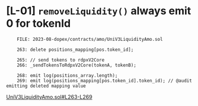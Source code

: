 # [L-01] `removeLiquidity()` always emit 0 for tokenId

```solidity
    FILE: 2023-08-dopex/contracts/amo/UniV3LiquidityAmo.sol
    
    263: delete positions_mapping[pos.token_id];

    265: // send tokens to rdpxV2Core
    266: _sendTokensToRdpxV2Core(tokenA, tokenB);

    268: emit log(positions_array.length);
    269: emit log(positions_mapping[pos.token_id].token_id); // @audit emitting deleted mapping value
```
[UniV3LiquidityAmo.sol#L263-L269](https://github.com/code-423n4/2023-08-dopex/blob/eb4d4a201b3a75dd4bddc74a34e9c42c71d0d12f/contracts/amo/UniV3LiquidityAmo.sol#L263-L269)